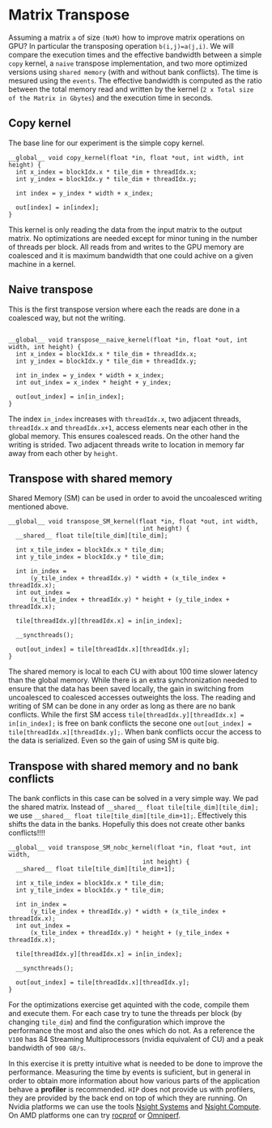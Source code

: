 # Matrix Transpose

Assuming a matrix `a` of size `(NxM)` how to improve matrix operations on GPU? In particular the transposing operation `b(i,j)=a(j,i)`. We will compare the execution times and the effective bandwidth between a simple `copy` kernel, a  `naive` transpose implementation, and two more optimized versions using `shared memory` (with and without bank conflicts). The time is mesured using the `events`. The effective bandwidth is computed as the ratio between the total memory read and written by the kernel (`2 x Total size of the Matrix in Gbytes`) and the execution time in seconds. 

## Copy kernel
The base line for our experiment is the simple copy kernel. 
```
__global__ void copy_kernel(float *in, float *out, int width, int height) {
  int x_index = blockIdx.x * tile_dim + threadIdx.x;
  int y_index = blockIdx.y * tile_dim + threadIdx.y;

  int index = y_index * width + x_index;

  out[index] = in[index];
}
```
This kernel is only reading the data from the input matrix to the output matrix. No optimizations are needed except for minor tuning in the  number of threads per block. All reads from and writes to the GPU memory are coalesced and it is maximum bandwidth that one could achive on a given machine in a kernel.

## Naive transpose
This is the first transpose version where each the reads are done in a coalesced way, but not the writing.

```

__global__ void transpose__naive_kernel(float *in, float *out, int width, int height) {
  int x_index = blockIdx.x * tile_dim + threadIdx.x;
  int y_index = blockIdx.y * tile_dim + threadIdx.y;

  int in_index = y_index * width + x_index;
  int out_index = x_index * height + y_index;

  out[out_index] = in[in_index];
}
```
The index `in_index` increases with `threadIdx.x`, two adjacent threads, `threadIdx.x` and `threadIdx.x+1`, access elements near each other in the global memory. This ensures coalesced reads. On the other hand the writing is strided. Two adjacent threads write to location in memory far away from each other by `height`.

## Transpose with shared memory
Shared Memory (SM) can be used in order to avoid the uncoalesced writing mentioned above.
```
__global__ void transpose_SM_kernel(float *in, float *out, int width,
                                     int height) {
  __shared__ float tile[tile_dim][tile_dim];

  int x_tile_index = blockIdx.x * tile_dim;
  int y_tile_index = blockIdx.y * tile_dim;

  int in_index =
      (y_tile_index + threadIdx.y) * width + (x_tile_index + threadIdx.x);
  int out_index =
      (x_tile_index + threadIdx.y) * height + (y_tile_index + threadIdx.x);

  tile[threadIdx.y][threadIdx.x] = in[in_index];

  __syncthreads();

  out[out_index] = tile[threadIdx.x][threadIdx.y];
}
``` 
The shared memory is local to each CU with about 100 time slower latency than the global memory. While there is an extra synchronization needed to ensure that the data has been saved locally, the gain in switching from uncoalesced to coalesced accesses outweights the loss. The reading and writing of SM can be done in any order as long as there are no bank conflicts. While the first SM access `tile[threadIdx.y][threadIdx.x] = in[in_index];` is free on bank conflicts the secone one `out[out_index] = tile[threadIdx.x][threadIdx.y];`. When bank conflicts occur the access to the data is serialized. Even so the gain of using SM is quite big.  

## Transpose with shared memory and no bank conflicts
The bank conflicts in this case can be solved in a very simple way. We pad the shared matrix. Instead of `__shared__ float tile[tile_dim][tile_dim];` we use `__shared__ float tile[tile_dim][tile_dim+1];`. Effectively this shifts the data in the banks. Hopefully this does not create other banks conflicts!!!!
```
__global__ void transpose_SM_nobc_kernel(float *in, float *out, int width,
                                     int height) {
  __shared__ float tile[tile_dim][tile_dim+1];

  int x_tile_index = blockIdx.x * tile_dim;
  int y_tile_index = blockIdx.y * tile_dim;

  int in_index =
      (y_tile_index + threadIdx.y) * width + (x_tile_index + threadIdx.x);
  int out_index =
      (x_tile_index + threadIdx.y) * height + (y_tile_index + threadIdx.x);

  tile[threadIdx.y][threadIdx.x] = in[in_index];

  __syncthreads();

  out[out_index] = tile[threadIdx.x][threadIdx.y];
}
``` 

For the optimizations exercise get aquinted with the code, compile them and execute them. For each case try to tune the threads per block (by changing `tile_dim`) and find the configuration which improve the performance  the most and also the ones which do not. As a reference the `V100` has 84 Streaming Multiprocessors (nvidia equivalent of CU) and a peak bandwidth of `900 GB/s`.


In this exercise it is pretty intuitive what is needed to be done to improve the performance.  Measuring the time by events is suficient, but in general  in order to obtain more information about how various parts of the application behave a **profiler** is recommended. `HIP` does not provide us with profilers, they are provided by the back end on top of which they are running. On Nvidia platforms we can use the tools [Nsight Systems](https://docs.csc.fi/computing/nsys/) and [Nsight Compute](https://docs.csc.fi/computing/ncu/). On AMD platforms one can try [rocprof](https://rocm.docs.amd.com/projects/rocprofiler/en/latest/) or [Omniperf](https://rocm.docs.amd.com/projects/omniperf/en/latest/).

